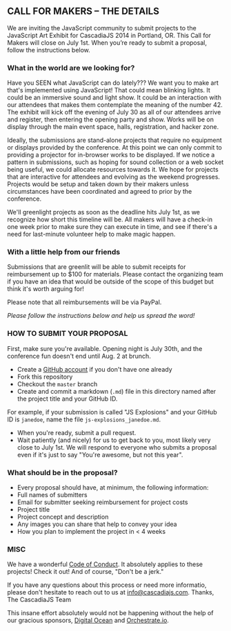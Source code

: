 ## CALL FOR MAKERS – THE DETAILS

We are inviting the JavaScript community to submit projects to the JavaScript
Art Exhibit for CascadiaJS 2014 in Portland, OR. This Call for Makers will
close on July 1st. When you’re ready to submit a proposal, follow the
instructions below.

### What in the world are we looking for?
Have you SEEN what JavaScript can do lately??? We want you to make art that's
implemented using JavaScript! That could mean blinking lights. It could be an
immersive sound and light show. It could be an interaction with our attendees
that makes them contemplate the meaning of the number 42. The exhibit will kick
off the evening of July 30 as all of our attendees arrive and register, then
entering the opening party and show. Works will be on display through the main 
event space, halls, registration, and hacker zone. 

Ideally, the submissions are stand-alone projects that require no equipment or 
displays provided by the conference. At this point we can only commit to providing
a projector for in-browser works to be displayed. If we notice a pattern in 
submissions, such as hoping for sound collection or a web socket being useful, 
we could allocate resources towards it. We hope for projects that are interactive 
for attendees and evolving as the weekend progresses. Projects would be setup and 
taken down by their makers unless circumstances have been coordinated and agreed to 
prior by the conference.

We'll greenlight projects as soon as the deadline hits July 1st, as we
recognize how short this timeline will be. All makers will have a check-in one
week prior to make sure they can execute in time, and see if there's a need for
last-minute volunteer help to make magic happen.

### With a little help from our friends
Submissions that are greenlit will be able to submit receipts for reimbursement
up to $100 for materials. Please contact the organizing team if you have an
idea that would be outside of the scope of this budget but think it's worth
arguing for!

Please note that all reimbursements will be via PayPal.

*Please follow the instructions below and help us spread the word!*
### HOW TO SUBMIT YOUR PROPOSAL
First, make sure you're available. Opening night is July 30th, and the
conference fun doesn't end until Aug. 2 at brunch.
* Create a [GitHub account](github.com) if you don't have one already
* Fork this repository
* Checkout the `master` branch
* Create and commit a markdown (`.md`) file in this directory named after the project title and your GitHub ID.

For example, if your submission is called "JS Explosions" and your GitHub ID is `janedoe`, name the file `js-explosions_janedoe.md`. 

* When you're ready, submit a pull request.
* Wait patiently (and nicely) for us to get back to you, most likely very close
to July 1st. We will respond to everyone who submits a proposal even if it's
just to say "You're awesome, but not this year".

### What should be in the proposal?
- Every proposal should have, at minimum, the following information:
- Full names of submitters
- Email for submitter seeking reimbursement for project costs
- Project title
- Project concept and description
- Any images you can share that help to convey your idea
- How you plan to implement the project in < 4 weeks

### MISC
We have a wonderful [Code of
Conduct](https://github.com/cascadiajs/2014.cascadiajs.com/blob/master/code-of-conduct.md).
It absolutely applies to these projects! Check it out! And of course, "Don't be
a jerk."

If you have any questions about this process or need more informatio, please
don't hesitate to reach out to us at
[info@cascadiajs.com](info@cascadiajs.com).
Thanks, The CascadiaJS Team


This insane effort absolutely would not be happening without the help of our
gracious sponsors, [Digital Ocean](http://digitalocean.com) and [Orchestrate.io](http://orchestrate.io).
